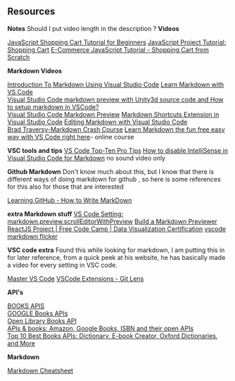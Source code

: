 
## Resources
**Notes**
Should I put video length in the description ?
**Videos**

[JavaScript Shopping Cart Tutorial for Beginners](https://www.youtube.com/watch?v=YeFzkC2awTM)
[JavaScript Project Tutorial: Shopping Cart](https://www.youtube.com/watch?v=q_TZhCWbS3I&t=399s)
[E-Commerce JavaScript Tutorial - Shopping Cart from Scratch](https://www.youtube.com/watch?v=023Psne_-_4)  

**Markdown Videos**

[Introduction To Markdown Using Visual Studio Code](https://www.youtube.com/watch?v=pTCROLZLhDM&t=546s)
[Learn Markdown with VS Code](https://www.youtube.com/watch?v=H3ZiKX6NvcA)  
[Visual Studio Code markdown preview with Unity3d source code and How to setup markdown in VSCode?](https://www.youtube.com/watch?v=1lFL7pPh5pU)  
[Visual Studio Code Markdown Preview](https://www.youtube.com/watch?v=d9_8e3LrrCI)
[Markdown Shortcuts Extension in Visual Studio Code](https://www.youtube.com/watch?v=sgd8mORgbTw&t=26s)
[Editing Markdown with Visual Studio Code](https://www.youtube.com/watch?v=x1Mkh77ZIXo)  
[Brad Traversy-Markdown Crash Course](https://www.youtube.com/watch?v=HUBNt18RFbo) 
[Learn Markdown the fun free easy way with VS Code right here](https://alansimpson.me/vscode/markdown)- online course

**VSC tools and tips**
[VS Code Top-Ten Pro Tips](https://www.youtube.com/watch?v=u21W_tfPVrY&t=204s)
[How to disable IntelliSense in Visual Studio Code for Markdown](https://www.youtube.com/watch?v=uEF0jffuqgg) no sound video only 
 

**Github Markdown**
Don't know much about this, but I know that there is different ways of doing markdown for github , so here is some references for this also for those that are interested 

[Learning GitHub - How to Write MarkDown](https://www.youtube.com/watch?v=eJojC3lSkwg)

**extra Markdown stuff**
[VS Code Setting: markdown.preview.scrollEditorWithPreview](https://www.youtube.com/watch?v=hzU8tR_nZ3o)
[Build a Markdown Previewer ReactJS Project | Free Code Camp | Data Visualization Certification](https://www.youtube.com/watch?v=N7Mrj0WrvnM)
[vscode markdown flicker](https://www.youtube.com/watch?v=NLesTwh-NRI)

**VSC code extra**
Found this while looking for markdown, I am putting this in for later reference, from a quick peek at his website, he has basically made a video for every setting in VSC code.
 
[Master VS Code](https://www.youtube.com/channel/UCAVNclj3DbLvdJE5CUHfumg)
[VSCode Extensions - Git Lens](https://www.youtube.com/watch?v=RU-_0cgyGyI&t=4s)


**API's**   

[BOOKS APIS](https://www.programmableweb.com/category/books/api)  
[GOOGLE Books APIs](https://developers.google.com/books)  
[Open Library Books API](https://openlibrary.org/dev/docs/api/books)  
[APIs & books: Amazon, Google Books, ISBN and their open APIs](https://bbvaopen4u.com/en/actualidad/apis-books-amazon-google-books-isbn-and-their-open-apis)  
[Top 10 Best Books APIs: Dictionary, E-book Creator, Oxford Dictionaries, and More](https://blog.api.rakuten.net/top-10-best-books-apis/)


**Markdown**

[Markdown Cheatsheet](https://www.youtube.com/redirect?v=1lFL7pPh5pU&event=video_description&redir_token=rDiMYMKdaJzBIXhk5-6jGuQAVIl8MTU3NjE1Mzg4MkAxNTc2MDY3NDgy&q=https%3A%2F%2Fgithub.com%2Fadam-p%2Fmarkdown-here%2Fwiki%2FMarkdown-Cheatsheet)

